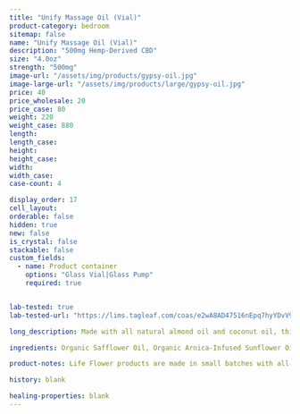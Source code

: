 ```yaml
---
title: "Unify Massage Oil (Vial)"
product-category: bedroom
sitemap: false
name: "Unify Massage Oil (Vial)"
description: "500mg Hemp-Derived CBD"
size: "4.0oz"
strength: "500mg"
image-url: "/assets/img/products/gypsy-oil.jpg"
image-large-url: "/assets/img/products/large/gypsy-oil.jpg"
price: 40
price_wholesale: 20
price_case: 80
weight: 220
weight_case: 880
length:
length_case:
height:
height_case:
width:
width_case:
case-count: 4

display_order: 17
cell_layout:
orderable: false
hidden: true
new: false
is_crystal: false
stackable: false
custom_fields:
  - name: Product container
    options: "Glass Vial|Glass Pump"
    required: true


lab-tested: true
lab-tested-url: "https://lims.tagleaf.com/coas/e2wA8AD47516nEpq7hyYDvV9ciLDKUSfg8eq4x5OUveDdzm18i"

long_description: Made with all natural almond oil and coconut oil, this massage oil is scented with all natural aphrodisiacs to soothe and seduce the mind and spirit. This oil is perfect to use in both the bath and afterwards as a massage oil / moisturizer. Loaded with Vitamin E and all organic plant extracts to ensure complete relaxation and relief. Infused with jasmine buds, rose buds, lavender sprigs and chamomile buds. Includes a charged rose quartz.

ingredients: Organic Safflower Oil, Organic Arnica-Infused Sunflower Oil, Elderberry Extract, Organic Roses, Jasmine and Lavender, Aphrodisiacal Blend of Lavender, Ylang Ylang, Orange, Patchouli & Copaiba Essential Oils, Organic Sunflower Lecithin, Cleansed & Charged Rose Quartz

product-notes: Life Flower products are made in small batches with all-natural and boutique ingredients. Orders are processed and ship within 14 business days. Please allow additional time for&nbsp;delivery.

history: blank

healing-properties: blank
---
```

